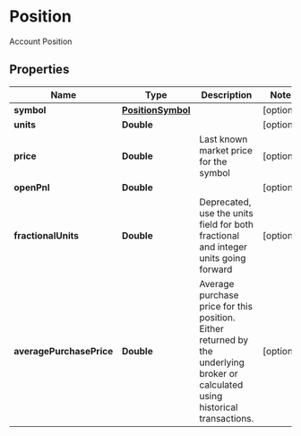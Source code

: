 

# Position

Account Position

## Properties

| Name | Type | Description | Notes |
|------------ | ------------- | ------------- | -------------|
|**symbol** | [**PositionSymbol**](PositionSymbol.md) |  |  [optional] |
|**units** | **Double** |  |  [optional] |
|**price** | **Double** | Last known market price for the symbol |  [optional] |
|**openPnl** | **Double** |  |  [optional] |
|**fractionalUnits** | **Double** | Deprecated, use the units field for both fractional and integer units going forward |  [optional] |
|**averagePurchasePrice** | **Double** | Average purchase price for this position. Either returned by the underlying broker or calculated using historical transactions. |  [optional] |



